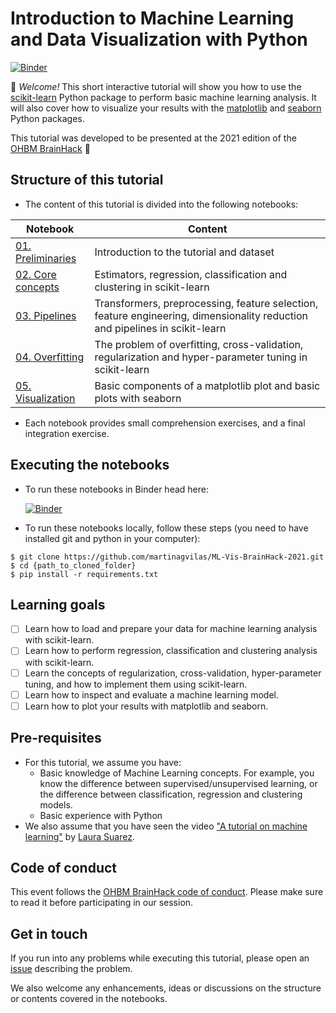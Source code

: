 # Introduction to Machine Learning and Data Visualization with Python

[![Binder](https://mybinder.org/badge_logo.svg)](https://mybinder.org/v2/gh/martinagvilas/ML-Vis-BrainHack-2021/HEAD?urlpath=lab)

:wave:  _Welcome!_
This short interactive tutorial will show you 
how to use the [scikit-learn](https://github.com/scikit-learn/scikit-learn) 
Python package to perform basic machine learning analysis. 
It will also cover how to visualize your results with 
the [matplotlib](https://matplotlib.org/) 
and [seaborn](https://seaborn.pydata.org/) Python packages. 

This tutorial was developed to be presented at the 2021 edition of the [OHBM BrainHack](https://ohbm.github.io/hackathon2021/) :brain:

## Structure of this tutorial
- The content of this tutorial is divided into the following notebooks:

| Notebook 	| Content 	| 
|----------	|---------	|
| [01. Preliminaries](.notebooks/01-introduction_ml.ipynb) | Introduction to the tutorial and dataset| 
| [02. Core concepts](.notebooks/02-estimators.ipynb) | Estimators, regression, classification and clustering in scikit-learn| 
| [03. Pipelines](.notebooks/03-pipelines.ipynb) | Transformers, preprocessing, feature selection, feature engineering, dimensionality reduction and pipelines in scikit-learn|
| [04. Overfitting](.notebooks/04-preventing_overfitting.ipynb) | The problem of overfitting, cross-validation, regularization and hyper-parameter tuning in scikit-learn| 
| [05. Visualization](.notebooks/05-visualization.ipynb) | Basic components of a matplotlib plot and basic plots with seaborn | 

- Each notebook provides small comprehension exercises, and a final integration exercise.

## Executing the notebooks
- To run these notebooks in Binder head here: 

    [![Binder](https://mybinder.org/badge_logo.svg)](https://mybinder.org/v2/gh/martinagvilas/ML-Vis-BrainHack-2021/HEAD?urlpath=lab)

- To run these notebooks locally, follow these steps (you need to have installed git and python in your computer):
```
$ git clone https://github.com/martinagvilas/ML-Vis-BrainHack-2021.git
$ cd {path_to_cloned_folder}
$ pip install -r requirements.txt
```

## Learning goals
- [ ] Learn how to load and prepare your data for machine learning analysis with scikit-learn.
- [ ] Learn how to perform regression, classification and clustering 
analysis with scikit-learn.
- [ ] Learn the concepts of 
regularization, 
cross-validation, 
hyper-parameter tuning, 
and how to implement them using scikit-learn.
- [ ] Learn how to inspect and evaluate a machine learning model.
- [ ] Learn how to plot your results with matplotlib and seaborn.

## Pre-requisites
- For this tutorial, we assume you have:
    - Basic knowledge of Machine Learning concepts. 
    For example, you know the difference between supervised/unsupervised learning, or the difference between classification, regression and clustering models.
    - Basic experience with Python
- We also assume that you have seen the video 
["A tutorial on machine learning"](https://www.youtube.com/watch?v=pOAK6ynM11E&list=PLVso6Qs8PLCiciMyxyqxCzp38G5tEhdy6&index=6) 
by [Laura Suarez](https://twitter.com/LauraESuarez24).

## Code of conduct
This event follows the [OHBM BrainHack code of conduct](https://ohbm.github.io/hackathon2021/coc/). 
Please make sure to read it before participating in our session.

## Get in touch
If you run into any problems while executing this tutorial,
please open an [issue](https://github.com/martinagvilas/ML-Vis-BrainHack-2021/issues) describing the problem.

We also welcome any enhancements, ideas or discussions
on the structure or contents covered in the notebooks.
